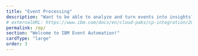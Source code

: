 ```yaml
---
title: "Event Processing"
description: "Want to be able to analyze and turn events into insights? Understand and react to real-time business situations by putting events to work. Remove the need to write SQL and increase productivity. See how you can share insights and build automations based on your event streams."
# externalURL: https://www.ibm.com/docs/en/cloud-paks/cp-integration/2022.2?topic=integrations-socializing-your-kafka-event-sources
permalink: /ep/
section: "Welcome to IBM Event Automation!"
cardType: "large"
order: 3
---
```

